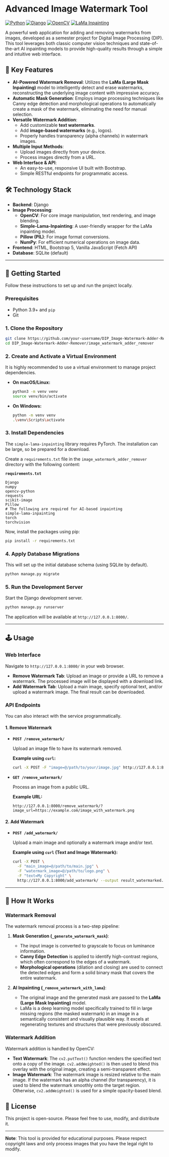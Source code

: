 # Advanced Image Watermark Tool

[![Python](https://img.shields.io/badge/Python-3.9+-blue?style=for-the-badge&logo=python)](https://www.python.org/)
[![Django](https://img.shields.io/badge/Django-5.2-green?style=for-the-badge&logo=django)](https://www.djangoproject.com/)
[![OpenCV](https://img.shields.io/badge/OpenCV-4.x-blue?style=for-the-badge&logo=opencv)](https://opencv.org/)
[![LaMa Inpainting](https://img.shields.io/badge/AI%20Model-LaMa%20Inpainting-orange?style=for-the-badge)](https://github.com/saic-mdal/lama)

A powerful web application for adding and removing watermarks from images, developed as a semester project for Digital Image Processing (DIP). This tool leverages both classic computer vision techniques and state-of-the-art AI inpainting models to provide high-quality results through a simple and intuitive web interface.

## 🌟 Key Features

- **AI-Powered Watermark Removal**: Utilizes the **LaMa (Large Mask Inpainting)** model to intelligently detect and erase watermarks, reconstructing the underlying image content with impressive accuracy.
- **Automatic Mask Generation**: Employs image processing techniques like Canny edge detection and morphological operations to automatically create a mask of the watermark, eliminating the need for manual selection.
- **Versatile Watermark Addition**:
  - Add customizable **text watermarks**.
  - Add **image-based watermarks** (e.g., logos).
  - Properly handles transparency (alpha channels) in watermark images.
- **Multiple Input Methods**:
  - Upload images directly from your device.
  - Process images directly from a URL.
- **Web Interface & API**:
  - An easy-to-use, responsive UI built with Bootstrap.
  - Simple RESTful endpoints for programmatic access.


## 🛠️ Technology Stack

- **Backend**: Django
- **Image Processing**:
  - **OpenCV**: For core image manipulation, text rendering, and image blending.
  - **Simple-Lama-Inpainting**: A user-friendly wrapper for the LaMa inpainting model.
  - **Pillow (PIL)**: For image format conversions.
  - **NumPy**: For efficient numerical operations on image data.
- **Frontend**: HTML, Bootstrap 5, Vanilla JavaScript (Fetch API)
- **Database**: SQLite (default)

---

## 🚀 Getting Started

Follow these instructions to set up and run the project locally.

### Prerequisites

- Python 3.9+ and `pip`
- Git

### 1. Clone the Repository

```bash
git clone https://github.com/your-username/DIP_Image-Watermark-Adder-Remover.git
cd DIP_Image-Watermark-Adder-Remover/image_watermark_adder_remover
```

### 2. Create and Activate a Virtual Environment

It is highly recommended to use a virtual environment to manage project dependencies.

- **On macOS/Linux:**

    ```bash
    python3 -m venv venv
    source venv/bin/activate
    ```

- **On Windows:**

    ```bash
    python -m venv venv
    .\venv\Scripts\activate
    ```

### 3. Install Dependencies

The `simple-lama-inpainting` library requires PyTorch. The installation can be large, so be prepared for a download.

Create a `requirements.txt` file in the `image_watermark_adder_remover` directory with the following content:

**`requirements.txt`**

```
Django
numpy
opencv-python
requests
scikit-image
Pillow
# The following are required for AI-based inpainting
simple-lama-inpainting
torch
torchvision
```

Now, install the packages using pip:

```bash
pip install -r requirements.txt
```

### 4. Apply Database Migrations

This will set up the initial database schema (using SQLite by default).

```bash
python manage.py migrate
```

### 5. Run the Development Server

Start the Django development server.

```bash
python manage.py runserver
```

The application will be available at `http://127.0.0.1:8000/`.

---

## 🕹️ Usage

### Web Interface

Navigate to `http://127.0.0.1:8000/` in your web browser.

- **Remove Watermark Tab**: Upload an image or provide a URL to remove a watermark. The processed image will be displayed with a download link.
- **Add Watermark Tab**: Upload a main image, specify optional text, and/or upload a watermark image. The final result can be downloaded.

### API Endpoints

You can also interact with the service programmatically.

#### 1. Remove Watermark

- **`POST /remove_watermark/`**

    Upload an image file to have its watermark removed.

    **Example using `curl`:**

    ```bash
    curl -X POST -F "image=@/path/to/your/image.jpg" http://127.0.0.1:8000/remove_watermark/ --output result_removed.jpg
    ```

- **`GET /remove_watermark/`**

    Process an image from a public URL.

    **Example URL:**

    ```
    http://127.0.0.1:8000/remove_watermark/?image_url=https://example.com/image_with_watermark.png
    ```

#### 2. Add Watermark

- **`POST /add_watermark/`**

    Upload a main image and optionally a watermark image and/or text.

    **Example using `curl` (Text and Image Watermark):**

    ```bash
    curl -X POST \
      -F "main_image=@/path/to/main.jpg" \
      -F "watermark_image=@/path/to/logo.png" \
      -F "text=My Copyright" \
      http://127.0.0.1:8000/add_watermark/ --output result_watermarked.jpg
    ```

---

## 🧠 How It Works

### Watermark Removal

The watermark removal process is a two-step pipeline:

1. **Mask Generation (`_generate_watermark_mask`)**:
    - The input image is converted to grayscale to focus on luminance information.
    - **Canny Edge Detection** is applied to identify high-contrast regions, which often correspond to the edges of a watermark.
    - **Morphological operations** (dilation and closing) are used to connect the detected edges and form a solid binary mask that covers the entire watermark.

2. **AI Inpainting (`_remove_watermark_with_lama`)**:
    - The original image and the generated mask are passed to the **LaMa (Large Mask Inpainting)** model.
    - LaMa is a deep learning model specifically trained to fill in large missing regions (the masked watermark) in an image in a semantically consistent and visually plausible way. It excels at regenerating textures and structures that were previously obscured.

### Watermark Addition

Watermark addition is handled by OpenCV:

- **Text Watermark**: The `cv2.putText()` function renders the specified text onto a copy of the image. `cv2.addWeighted()` is then used to blend this overlay with the original image, creating a semi-transparent effect.
- **Image Watermark**: The watermark image is resized relative to the main image. If the watermark has an alpha channel (for transparency), it is used to blend the watermark smoothly onto the target region. Otherwise, `cv2.addWeighted()` is used for a simple opacity-based blend.

## 📜 License

This project is open-source. Please feel free to use, modify, and distribute it.

---

**Note**: This tool is provided for educational purposes. Please respect copyright laws and only process images that you have the legal right to modify.
